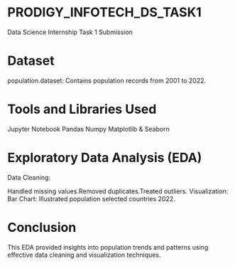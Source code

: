 # PRODIGY_INFOTECH_DS_TASK1
Data Science Internship Task 1 Submission
# Dataset
population.dataset: Contains population records from 2001 to 2022.
# Tools and Libraries Used
Jupyter Notebook
Pandas
Numpy
Matplotlib & Seaborn
# Exploratory Data Analysis (EDA)
Data Cleaning:

Handled missing values.Removed duplicates.Treated outliers.
Visualization:
Bar Chart: Illustrated population selected countries 2022.

# Conclusion

This EDA provided insights into population trends and patterns using effective data cleaning and visualization techniques.







